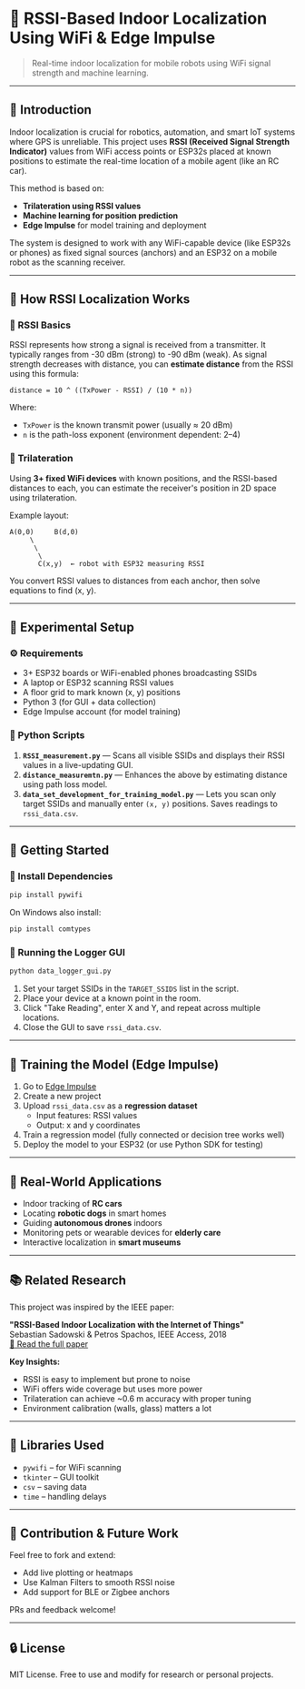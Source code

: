 # 📍 RSSI-Based Indoor Localization Using WiFi & Edge Impulse

> Real-time indoor localization for mobile robots using WiFi signal strength and machine learning.

---

## 🧠 Introduction

Indoor localization is crucial for robotics, automation, and smart IoT systems where GPS is unreliable. This project uses **RSSI (Received Signal Strength Indicator)** values from WiFi access points or ESP32s placed at known positions to estimate the real-time location of a mobile agent (like an RC car).

This method is based on:
- **Trilateration using RSSI values**
- **Machine learning for position prediction**
- **Edge Impulse** for model training and deployment

The system is designed to work with any WiFi-capable device (like ESP32s or phones) as fixed signal sources (anchors) and an ESP32 on a mobile robot as the scanning receiver.

---

## 📐 How RSSI Localization Works

### 🔹 RSSI Basics

RSSI represents how strong a signal is received from a transmitter. It typically ranges from -30 dBm (strong) to -90 dBm (weak). As signal strength decreases with distance, you can **estimate distance** from the RSSI using this formula:

```text
distance = 10 ^ ((TxPower - RSSI) / (10 * n))
```

Where:
- `TxPower` is the known transmit power (usually ≈ 20 dBm)
- `n` is the path-loss exponent (environment dependent: 2–4)

### 🔹 Trilateration

Using **3+ fixed WiFi devices** with known positions, and the RSSI-based distances to each, you can estimate the receiver's position in 2D space using trilateration.

Example layout:
```
A(0,0)     B(d,0)
     \
      \
       \
       C(x,y)  ← robot with ESP32 measuring RSSI
```

You convert RSSI values to distances from each anchor, then solve equations to find (x, y).

---

## 🧪 Experimental Setup

### ⚙ Requirements

- 3+ ESP32 boards or WiFi-enabled phones broadcasting SSIDs
- A laptop or ESP32 scanning RSSI values
- A floor grid to mark known (x, y) positions
- Python 3 (for GUI + data collection)
- Edge Impulse account (for model training)

### 📁 Python Scripts

1. **`RSSI_measurement.py`** — Scans all visible SSIDs and displays their RSSI values in a live-updating GUI.
2. **`distance_measuremtn.py`** — Enhances the above by estimating distance using path loss model.
3. **`data_set_development_for_training_model.py`** — Lets you scan only target SSIDs and manually enter `(x, y)` positions. Saves readings to `rssi_data.csv`.

---

## 🚀 Getting Started

### 🧰 Install Dependencies

```bash
pip install pywifi
```

On Windows also install:
```bash
pip install comtypes
```

### 📡 Running the Logger GUI

```bash
python data_logger_gui.py
```

1. Set your target SSIDs in the `TARGET_SSIDS` list in the script.
2. Place your device at a known point in the room.
3. Click "Take Reading", enter X and Y, and repeat across multiple locations.
4. Close the GUI to save `rssi_data.csv`.

---

## 🧠 Training the Model (Edge Impulse)

1. Go to [Edge Impulse](https://edgeimpulse.com/)
2. Create a new project
3. Upload `rssi_data.csv` as a **regression dataset**
   - Input features: RSSI values
   - Output: x and y coordinates
4. Train a regression model (fully connected or decision tree works well)
5. Deploy the model to your ESP32 (or use Python SDK for testing)

---

## 🐾 Real-World Applications

- Indoor tracking of **RC cars**
- Locating **robotic dogs** in smart homes
- Guiding **autonomous drones** indoors
- Monitoring pets or wearable devices for **elderly care**
- Interactive localization in **smart museums**

---

## 📚 Related Research

This project was inspired by the IEEE paper:

**"RSSI-Based Indoor Localization with the Internet of Things"**  
Sebastian Sadowski & Petros Spachos, IEEE Access, 2018  
[🔗 Read the full paper](https://www.researchgate.net/publication/325561044)

**Key Insights:**
- RSSI is easy to implement but prone to noise
- WiFi offers wide coverage but uses more power
- Trilateration can achieve ~0.6 m accuracy with proper tuning
- Environment calibration (walls, glass) matters a lot

---

## 📎 Libraries Used

- `pywifi` – for WiFi scanning
- `tkinter` – GUI toolkit
- `csv` – saving data
- `time` – handling delays

---

## 🙌 Contribution & Future Work

Feel free to fork and extend:
- Add live plotting or heatmaps
- Use Kalman Filters to smooth RSSI noise
- Add support for BLE or Zigbee anchors

PRs and feedback welcome!

---

## 🔒 License

MIT License. Free to use and modify for research or personal projects.
